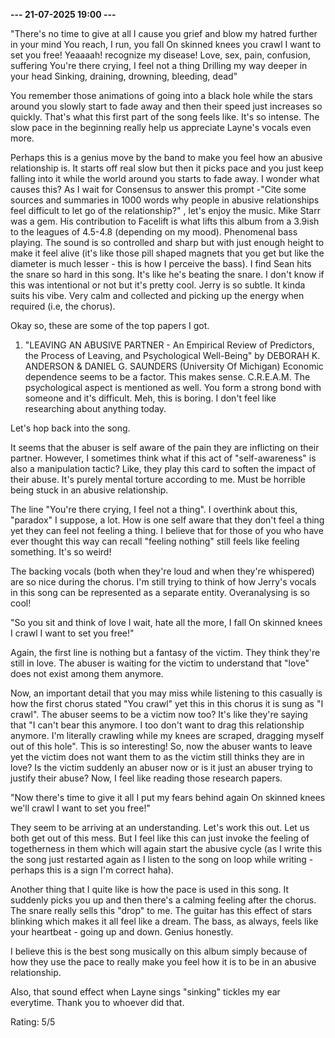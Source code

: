 <b>--- 21-07-2025 19:00 ---</b>

"There's no time to give at all
I cause you grief 
and blow my hatred further in your mind
You reach, I run, you fall
On skinned knees you crawl
I want to set you free!
Yeaaaah!
recognize my disease!
Love, sex, pain, confusion, suffering
You're there crying, I feel not a thing
Drilling my way deeper in your head
Sinking, draining, drowning, bleeding, dead"

You remember those animations of going into a black hole while the stars around you slowly start to fade away and then their speed just increases so quickly. That's what this first part of the song feels like. It's so intense. The slow pace in the beginning really help us appreciate Layne's vocals even more.

Perhaps this is a genius move by the band to make you feel how an abusive relationship is. It starts off real slow but then it picks pace and you just keep falling into it while the world around you starts to fade away. I wonder what causes this? As I wait for Consensus to answer this prompt -"Cite some sources and summaries in 1000 words why people in abusive relationships feel difficult to let go of the relationship?" , let's enjoy the music. Mike Starr was a gem. His contribution to Facelift is what lifts this album from a 3.9ish to the leagues of 4.5-4.8 (depending on my mood). Phenomenal bass playing. The sound is so controlled and sharp but with just enough height to make it feel alive (it's like those pill shaped magnets that you get but like the diameter is much lesser - this is how I perceive the bass). I find Sean hits the snare so hard in this song. It's like he's beating the snare. I don't know if this was intentional or not but it's pretty cool. Jerry is so subtle. It kinda suits his vibe. Very calm and collected and picking up the energy when required (i.e, the chorus).

Okay so, these are some of the top papers I got.

1. "LEAVING AN ABUSIVE PARTNER - An Empirical Review of Predictors, the Process of Leaving, and Psychological Well-Being" by DEBORAH K. ANDERSON & DANIEL G. SAUNDERS (University Of Michigan)
    Economic dependence seems to be a factor. This makes sense. C.R.E.A.M. The psychological aspect is mentioned as well. You form a strong bond with someone and it's difficult. Meh, this is boring. I don't feel like researching about anything today.

Let's hop back into the song.

It seems that the abuser is self aware of the pain they are inflicting on their partner. However, I sometimes think what if this act of "self-awareness" is also a manipulation tactic? Like, they play this card to soften the impact of their abuse. It's purely mental torture according to me. Must be horrible being stuck in an abusive relationship.

The line "You're there crying, I feel not a thing". I overthink about this, "paradox" I suppose, a lot. How is one self aware that they don't feel a thing yet they can feel not feeling a thing. I believe that for those of you who have ever thought this way can recall "feeling nothing" still feels like feeling something. It's so weird!

The backing vocals (both when they're loud and when they're whispered) are so nice during the chorus. I'm still trying to think of how Jerry's vocals in this song can be represented as a separate entity. Overanalysing is so cool!

"So you sit and think of love
I wait, hate all the more, I fall
On skinned knees I crawl
I want to set you free!"

Again, the first line is nothing but a fantasy of the victim. They think they're still in love. The abuser is waiting for the victim to understand that "love" does not exist among them anymore.

Now, an important detail that you may miss while listening to this casually is how the first chorus stated "You crawl" yet this in this chorus it is sung as "I crawl". The abuser seems to be a victim now too? It's like they're saying that "I can't bear this anymore. I too don't want to drag this relationship anymore. I'm literally crawling while my knees are scraped, dragging myself out of this hole". This is so interesting! So, now the abuser wants to leave yet the victim does not want them to as the victim still thinks they are in love? Is the victim suddenly an abuser now or is it just an abuser trying to justify their abuse? Now, I feel like reading those research papers. 

"Now there's time to give it all
I put my fears behind again
On skinned knees we'll crawl
I want to set you free!"

They seem to be arriving at an understanding. Let's work this out. Let us both get out of this mess. But I feel like this can just invoke the feeling of togetherness in them which will again start the abusive cycle (as I write this the song just restarted again as I listen to the song on loop while writing - perhaps this is a sign I'm correct haha).

Another thing that I quite like is how the pace is used in this song. It suddenly picks you up and then there's a calming feeling after the chorus. The snare really sells this "drop" to me. The guitar has this effect of stars blinking which makes it all feel like a dream. The bass, as always, feels like your heartbeat - going up and down. Genius honestly.

I believe this is the best song musically on this album simply because of how they use the pace to really make you feel how it is to be in an abusive relationship.

Also, that sound effect when Layne sings "sinking" tickles my ear everytime. Thank you to whoever did that.

Rating: 5/5